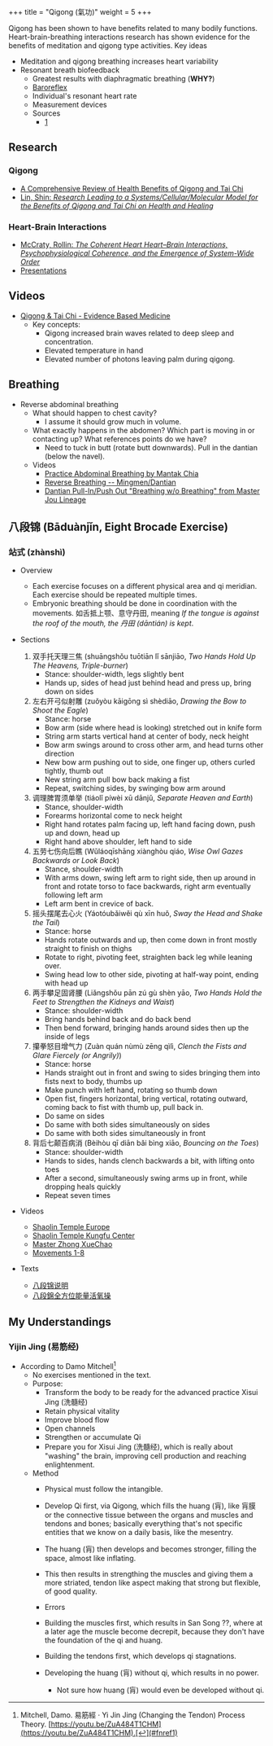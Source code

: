 +++
title = "Qigong (氣功)"
weight = 5
+++

Qigong has been shown to have benefits related to many bodily functions. Heart-brain-breathing interactions research has shown evidence for the benefits of meditation and qigong type activities. Key ideas

*   Meditation and qigong breathing increases heart variability
*   Resonant breath biofeedback
    *   Greatest results with diaphragmatic breathing (**WHY?**)
    *   [Baroreflex](https://en.wikipedia.org/wiki/Baroreflex)
    *   Individual's resonant heart rate
    *   Measurement devices
    *   Sources
        *   [1](https://www.drmueller-healthpsychology.com/heart_rate_variability.html)

## Research

### Qigong

*   [A Comprehensive Review of Health Benefits of Qigong and Tai Chi](https://www.ncbi.nlm.nih.gov/pmc/articles/PMC3085832/)
*   [Lin, Shin: _Research Leading to a Systems/Cellular/Molecular Model for the Benefits of Qigong and Tai Chi on Health and Healing_](https://kellykacupuncture.com/wp-content/uploads/2015/03/SystemsCellularMolecular-Model-for-the-Benefits-of-Qigong-and-Tai-Chi-on-Health-and-Healing-Conference-paper.pdf)

### Heart-Brain Interactions

*   [McCraty, Rollin: _The Coherent Heart Heart–Brain Interactions, Psychophysiological Coherence, and the Emergence of System-Wide Order_](http://www.integral-review.org/issues/vol_5_no_2_mccraty_et_al_the_coherent_heart.pdf)
*   [Presentations](https://drive.google.com/drive/u/0/folders/1ESmPNWIa6xZnj9L1FaXiQ99Yf_jZUeCV)

## Videos

*   [Qigong & Tai Chi - Evidence Based Medicine](https://www.youtube.com/watch?v=GamaTgi7gvc)
    *   Key concepts:
        *   Qigong increased brain waves related to deep sleep and concentration.
        *   Elevated temperature in hand
        *   Elevated number of photons leaving palm during qigong.

## Breathing
*   Reverse abdominal breathing
    * What should happen to chest cavity?
        * I assume it should grow much in volume.
    * What exactly happens in the abdomen? Which part is moving in or contacting up? What references points do we have?
        * Need to tuck in butt (rotate butt downwards). Pull in the dantian (below the navel).
    * Videos
        * [Practice Abdominal Breathing by Mantak Chia](https://www.youtube.com/watch?v=unG5jJy6fyo)
        * [Reverse Breathing -- Mingmen/Dantian](https://www.youtube.com/watch?v=kMwUqCufhOU)
        * [Dantian Pull-In/Push Out "Breathing w/o Breathing" from Master Jou Lineage](https://www.youtube.com/watch?v=8zLwuA3VR8o)

## 八段锦 (Bāduànjǐn, Eight Brocade Exercise)

### 站式 (zhànshì)

*   Overview
    *   Each exercise focuses on a different physical area and qi meridian. Each exercise should be repeated multiple times.
    *   Embryonic breathing should be done in coordination with the movements. 如舌抵上颚、意守丹田, meaning _If the tongue is against the roof of the mouth, the 丹田 (dāntián) is kept_.
*   Sections
    1.  双手托天理三焦 (shuāngshǒu tuōtiān lǐ sānjiāo, _Two Hands Hold Up The Heavens, Triple-burner_)
        *   Stance: shoulder-width, legs slightly bent
        *   Hands up, sides of head just behind head and press up, bring down on sides
    2.  左右开弓似射雕 (zuǒyòu kāigōng sì shèdiāo, _Drawing the Bow to Shoot the Eagle_)
        *   Stance: horse
        *   Bow arm (side where head is looking) stretched out in knife form
        *   String arm starts vertical hand at center of body, neck height
        *   Bow arm swings around to cross other arm, and head turns other direction
        *   New bow arm pushing out to side, one finger up, others curled tightly, thumb out
        *   New string arm pull bow back making a fist
        *   Repeat, switching sides, by swinging bow arm around
    3.  调理脾胃须单举 (tiáolǐ píwèi xū dānjǔ, _Separate Heaven and Earth_)
        *   Stance, shoulder-width
        *   Forearms horizontal come to neck height
        *   Right hand rotates palm facing up, left hand facing down, push up and down, head up
        *   Right hand above shoulder, left hand to side
    4.  五劳七伤向后瞧 (Wǔláoqīshāng xiànghòu qiáo, _Wise Owl Gazes Backwards or Look Back_)
        *   Stance, shoulder-width
        *   With arms down, swing left arm to right side, then up around in front and rotate torso to face backwards, right arm eventually following left arm
        *   Left arm bent in crevice of back.
    5.  摇头摆尾去心火 (Yáotóubǎiwěi qù xīn huǒ, _Sway the Head and Shake the Tail_)
        *   Stance: horse
        *   Hands rotate outwards and up, then come down in front mostly straight to finish on thighs
        *   Rotate to right, pivoting feet, straighten back leg while leaning over.
        *   Swing head low to other side, pivoting at half-way point, ending with head up
    6.  两手攀足固肾腰 (Liǎngshǒu pān zú gù shèn yāo, _Two Hands Hold the Feet to Strengthen the Kidneys and Waist_)
        *   Stance: shoulder-width
        *   Bring hands behind back and do back bend
        *   Then bend forward, bringing hands around sides then up the inside of legs
    7.  攥拳怒目增气力 (Zuàn quán nùmù zēng qìlì, _Clench the Fists and Glare Fiercely (or Angrily)_)
        *   Stance: horse
        *   Hands straight out in front and swing to sides bringing them into fists next to body, thumbs up
        *   Make punch with left hand, rotating so thumb down
        *   Open fist, fingers horizontal, bring vertical, rotating outward, coming back to fist with thumb up, pull back in.
        *   Do same on sides
        *   Do same with both sides simultaneously on sides
        *   Do same with both sides simultaneously in front
    8.  背后七颠百病消 (Bèihòu qī diān bǎi bìng xiāo, _Bouncing on the Toes_)
        *   Stance: shoulder-width
        *   Hands to sides, hands clench backwards a bit, with lifting onto toes
        *   After a second, simultaneously swing arms up in front, while dropping heals quickly
        *   Repeat seven times

*   Videos
    *   [Shaolin Temple Europe](https://youtu.be/3FJy0EDoYK0)
    *   [Shaolin Temple Kungfu Center](https://youtu.be/3k918HTKagU)
    *   [Master Zhong XueChao](https://youtu.be/445Fz8AQvX8)
    *   [Movements 1-8](https://www.youtube.com/watch?v=ib2SNVjlbgQ)

*   Texts
    *   [八段锦说明](https://www.shuge.org/ebook/ba-duan-jin-ce/?print=pdf)
    *   [八段錦全方位能量活氧操](https://www.tari.gov.tw/df_ufiles/Personnel/%E5%85%AB%E6%AE%B5%E9%8C%A6-%E5%85%A8%E6%96%B9%E4%BD%8D%E8%83%BD%E9%87%8F%E6%B4%BB%E6%B0%A7%E6%93%8D.pdf)

## My Understandings

### Yijin Jing (易筋经)

*   According to Damo Mitchell[<sup>1</sup>](#fn1)
    *   No exercises mentioned in the text.
    *   Purpose:
        *   Transform the body to be ready for the advanced practice Xisui Jing (洗髓经)
        *   Retain physical vitality
        *   Improve blood flow
        *   Open channels
        *   Strengthen or accumulate Qi
        *   Prepare you for Xisui Jing (洗髓经), which is really about "washing" the brain, improving cell production and reaching enlightenment.
    *   Method
        *   Physical must follow the intangible.

        *   Develop Qi first, via Qigong, which fills the huang (肓), like 肓膜 or the connective tissue between the organs and muscles and tendons and bones; basically everything that's not specific entities that we know on a daily basis, like the mesentry.
        *   The huang (肓) then develops and becomes stronger, filling the space, almost like inflating.
        *   This then results in strengthing the muscles and giving them a more striated, tendon like aspect making that strong but flexible, of good quality.

        *   Errors

        *   Building the muscles first, which results in San Song ??, where at a later age the muscle become decrepit, because they don't have the foundation of the qi and huang.
        *   Building the tendons first, which develops qi stagnations.
        *   Developing the huang (肓) without qi, which results in no power.
            *   Not sure how huang (肓) would even be developed without qi.

* * *

1.  Mitchell, Damo. 易筋經 · Yi Jin Jing (Changing the Tendon) Process Theory. [https://youtu.be/ZuA484T1CHM](https://youtu.be/ZuA484T1CHM).[↩︎](#fnref1)

